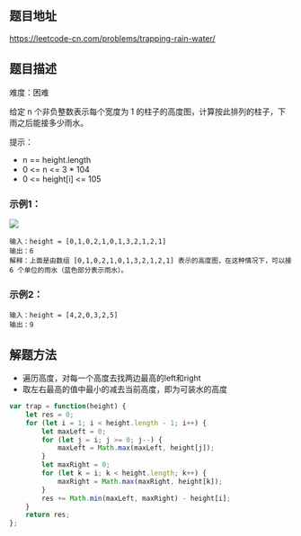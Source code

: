 ## 题目地址

https://leetcode-cn.com/problems/trapping-rain-water/

## 题目描述

难度：困难

给定 n 个非负整数表示每个宽度为 1 的柱子的高度图，计算按此排列的柱子，下雨之后能接多少雨水。

提示：
- n == height.length
- 0 <= n <= 3 * 104
- 0 <= height[i] <= 105

### 示例1：

<img src="https://assets.leetcode-cn.com/aliyun-lc-upload/uploads/2018/10/22/rainwatertrap.png" >

```
输入：height = [0,1,0,2,1,0,1,3,2,1,2,1]
输出：6
解释：上面是由数组 [0,1,0,2,1,0,1,3,2,1,2,1] 表示的高度图，在这种情况下，可以接 6 个单位的雨水（蓝色部分表示雨水）。 
```

### 示例2：

```
输入：height = [4,2,0,3,2,5]
输出：9
```

## 解题方法

- 遍历高度，对每一个高度去找两边最高的left和right
- 取左右最高的值中最小的减去当前高度，即为可装水的高度

```js
var trap = function(height) {
    let res = 0;
    for (let i = 1; i < height.length - 1; i++) {
        let maxLeft = 0;
        for (let j = i; j >= 0; j--) {
            maxLeft = Math.max(maxLeft, height[j]);
        }
        let maxRight = 0;
        for (let k = i; k < height.length; k++) {
            maxRight = Math.max(maxRight, height[k]);
        }
        res += Math.min(maxLeft, maxRight) - height[i];
    }
    return res;
};
```